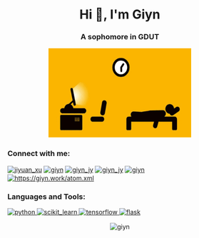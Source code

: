 <h1 align="center">Hi 👋, I'm Giyn</h1>
<h3 align="center">A sophomore in GDUT</h3>
<div align=center><img width = '320' height ='200' src ="https://github.com/Giyn/Giyn/blob/master/Assets/Work.gif"/></div>

<p align="left">
<h3 align="left">Connect with me:</h3>
<a href="https://twitter.com/jiyuan_xu" target="blank"><img align="center" src="https://cdn.jsdelivr.net/npm/simple-icons@3.0.1/icons/twitter.svg" alt="jiyuan_xu" height="30" width="40" /></a>
<a href="https://stackoverflow.com/users/13061710/giyn" target="blank"><img align="center" src="https://cdn.jsdelivr.net/npm/simple-icons@3.0.1/icons/stackoverflow.svg" alt="giyn" height="30" width="40" /></a>
<a href="https://kaggle.com/giynjy" target="blank"><img align="center" src="https://cdn.jsdelivr.net/npm/simple-icons@3.0.1/icons/kaggle.svg" alt="giyn_jy" height="30" width="40" /></a>
<a href="https://instagram.com/giyn_jy" target="blank"><img align="center" src="https://cdn.jsdelivr.net/npm/simple-icons@3.0.1/icons/instagram.svg" alt="giyn_jy" height="30" width="40" /></a>
<a href="https://www.youtube.com/channel/UCXojBh1-K9--IJkiAkGaELw/featured?view_as=subscriber" target="blank"><img align="center" src="https://cdn.jsdelivr.net/npm/simple-icons@3.0.1/icons/youtube.svg" alt="giyn" height="30" width="40" /></a>
<a href="/https://giyn.work/atom.xml" target="blank"><img align="center" src="https://cdn.jsdelivr.net/npm/simple-icons@3.0.1/icons/rss.svg" alt="https://giyn.work/atom.xml" height="30" width="40" /></a>
</p>

<h3 align="left">Languages and Tools:</h3>
<p align="left"> <a href="https://www.python.org" target="_blank"> <img src="https://devicons.github.io/devicon/devicon.git/icons/python/python-original.svg" alt="python" width="40" height="40"/> </a> <a href="" target="_blank"> <img src="https://upload.wikimedia.org/wikipedia/commons/0/05/Scikit_learn_logo_small.svg" alt="scikit_learn" width="40" height="40"/> </a> <a href="https://www.tensorflow.org" target="_blank"> <img src="https://www.vectorlogo.zone/logos/tensorflow/tensorflow-icon.svg" alt="tensorflow" width="40" height="40"/> </a> <a href="" target="_blank"> <img src="https://www.vectorlogo.zone/logos/pocoo_flask/pocoo_flask-icon.svg" alt="flask" width="40" height="40"/> </a> </p>

<div align=center><img align="center" src="https://github-readme-stats.vercel.app/api?username=giyn&show_icons=true" alt="giyn" /></div>
